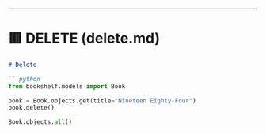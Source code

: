 
---

# 🟥 **DELETE (delete.md)**

```markdown
# Delete

```python
from bookshelf.models import Book

book = Book.objects.get(title="Nineteen Eighty-Four")
book.delete()

Book.objects.all()

